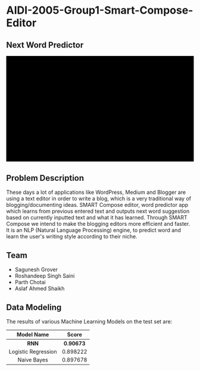 # AIDI-2005-Group1-Smart-Compose-Editor

## Next Word Predictor

<p align="center">
  <img src="https://github.com/parth-chotai/Next-Word-Predictor/blob/master/05%20-%20PRODUCT%20TO%20LAUNCH/Model/demo.gif" alt="animated" />
</p>

## Problem Description
These days a lot of applications like WordPress, Medium and Blogger are using a text editor in order to write a blog, which is a very traditional way of blogging/documenting ideas. SMART Compose editor, word predictor app which learns from previous entered text and outputs next word suggestion based on currently inputted text and what it has learned. Through SMART Compose we intend to make the blogging editors more efficient and faster. It is an NLP (Natural Language Processing) engine, to predict word and learn the user's writing style according to their niche.

## Team
* Sagunesh Grover
* Roshandeep Singh Saini
* Parth Chotai
* Aslaf Ahmed Shaikh

## Data Modeling
The results of various Machine Learning Models on the test set are:

|      Model Name     |   Score  |
|:-------------------:|:--------:|
|    **RNN**          | **0.90673** |
| Logistic Regression | 0.898222 |
|    Naive Bayes     | 0.897678 |


